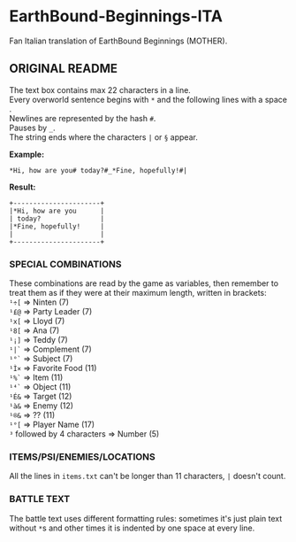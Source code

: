 # EarthBound-Beginnings-ITA
Fan Italian translation of EarthBound Beginnings (MOTHER).

## ORIGINAL README
The text box contains max 22 characters in a line.<br>
Every overworld sentence begins with `*` and the following lines with a space ` `.<br>
Newlines are represented by the hash `#`.<br>
Pauses by `_`.<br>
The string ends where the characters `|` or `§` appear.<br>

**Example:**
```
*Hi, how are you# today?#_*Fine, hopefully!#|
```
**Result:**
```
+----------------------+
|*Hi, how are you      |
| today?               |
|*Fine, hopefully!     |
|                      |
+----------------------+
```
### SPECIAL COMBINATIONS
These combinations are read by the game as variables, then remember to treat them as if they were at their maximum length, written in brackets:<br />
` ¹÷[ ` => Ninten (7)<br />
` ¹£@ ` => Party Leader (7)<br />
` ¹x[ ` => Lloyd (7)<br />
` ¹8[ ` => Ana (7)<br />
` ¹¡] ` => Teddy (7)<br />
`` ¹|` `` => Complement (7)<br />
`` ¹°` `` => Subject (7)<br />
` ¹Ì× ` => Favorite Food (11)<br />
`` ¹%` `` => Item (11)<br />
`` ¹⁴` `` => Object (11)<br />
` ¹É& ` => Target (12)<br />
` ¹à& ` => Enemy (12)<br />
` ¹®& ` => ?? (11)<br />
` ¹°[ ` => Player Name (17)<br />
` ³ ` followed by 4 characters => Number (5)

### ITEMS/PSI/ENEMIES/LOCATIONS
All the lines in `items.txt` can't be longer than 11 characters, `|` doesn't count.

### BATTLE TEXT

The battle text uses different formatting rules: sometimes it's just plain text without `*`s and other times it is indented by one space at every line.

